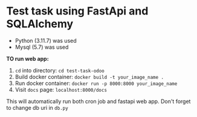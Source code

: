 # Test task using FastApi and SQLAlchemy

-   Python (3.11.7) was used
-   Mysql (5.7) was used

**TO run web app:**
1. `cd` into directory: `cd test-task-odoo`
2. Build docker container:  `docker build -t your_image_name .`
3. Run docker container: `docker run -p 8000:8000 your_image_name`
4. Visit `docs` page: `localhost:8000/docs`

This will automatically run both cron job and fastapi web app.
Don't forget to change db uri in `db.py`
